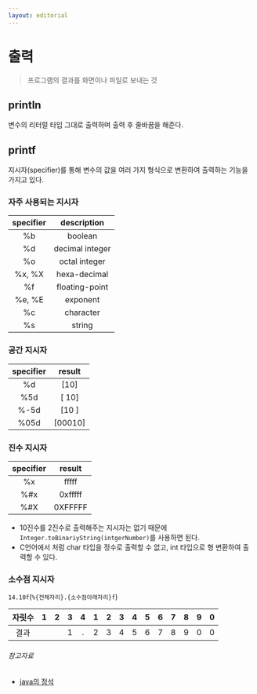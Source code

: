 ```yaml
---
layout: editorial
---
```


# 출력

> 프로그램의 결과를 화면이나 파일로 보내는 것

## println

변수의 리터럴 타입 그대로 출력하며 출력 후 줄바꿈을 해준다.

## printf

지시자(specifier)를 통해 변수의 값을 여러 가지 형식으로 변환하여 출력하는 기능을 가지고 있다.

### 자주 사용되는 지시자

| specifier |   description   |
|:---------:|:---------------:|
|    %b     |     boolean     |
|    %d     | decimal integer |
|    %o     |  octal integer  |
|  %x, %X   |  hexa-decimal   |
|    %f     | floating-point  |
|  %e, %E   |    exponent     |
|    %c     |    character    |
|    %s     |     string      |

### 공간 지시자

| specifier | result  |
|:---------:|:-------:|
|    %d     |  [10]   |
|    %5d    | [   10] |
|   %-5d    | [10   ] |
|   %05d    | [00010] |

### 진수 지시자

| specifier | result  |
|:---------:|:-------:|
|    %x     |  fffff  |
|    %#x    | 0xfffff |
|    %#X    | 0XFFFFF |

- 10진수를 2진수로 출력해주는 지시자는 없기 때문에 `Integer.toBinariyString(intgerNumber)`를 사용하면 된다.
- C언어에서 처럼 char 타입을 정수로 출력할 수 없고, int 타입으로 형 변환하여 출력할 수 있다.

### 소수점 지시자

`14.10f`(`%{전체자리}.{소수점아래자리}f`)

| 자릿수 | 1 | 2 | 3 | 4 | 1 | 2 | 3 | 4 | 5 | 6 | 7 | 8 | 9 | 0 |
|:---:|:-:|:-:|:-:|:-:|:-:|:-:|:-:|:-:|:-:|:-:|:-:|:-:|:-:|:-:|
| 결과  |   |   | 1 | . | 2 | 3 | 4 | 5 | 6 | 7 | 8 | 9 | 0 | 0 |

###### 참고자료

- [java의 정석](https://www.nl.go.kr/seoji/contents/S80100000000.do?schM=intgr_detail_view_isbn&page=1&pageUnit=10&schType=simple&schStr=Java의+정석&isbn=9788994492032&cipId=200741285%2C)